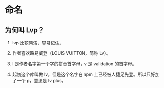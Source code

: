 # 命名

## 为何叫 Lvp？

1. lvp 比较简洁，容易记住。

2. 作者喜欢路易威登（LOUIS VUITTON，简称 Lv）。

3. l 是作者名字第一个字的拼音首字母，v 是 validation 的首字母。

4. 起初这个库叫做 lv，但是这个名字在 npm 上已经被人捷足先登。所以只好加了一个 p，意思是 lv plus。

